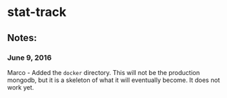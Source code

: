 # stat-track


## Notes:

### June 9, 2016
Marco - Added the ```docker``` directory. This will not be the production mongodb, but it is a skeleton of what it will eventually become. It does not work yet.
